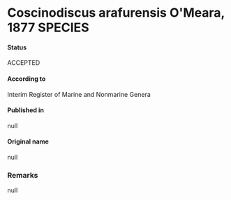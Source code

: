 Coscinodiscus arafurensis O'Meara, 1877 SPECIES
=======

#### Status
ACCEPTED

#### According to
Interim Register of Marine and Nonmarine Genera

#### Published in
null

#### Original name
null

### Remarks
null